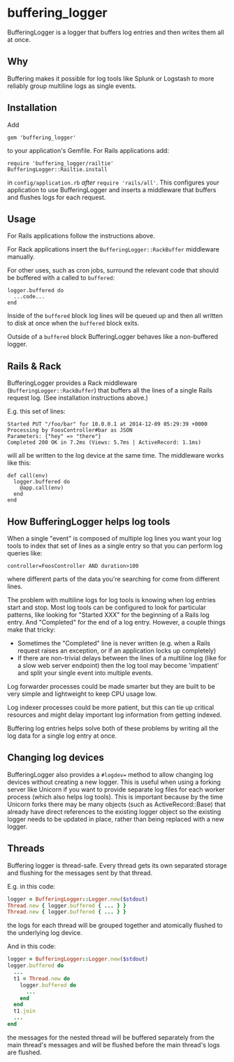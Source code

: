 buffering_logger
=====================

BufferingLogger is a logger that buffers log entries and then writes them
all at once.

## Why

Buffering makes it possible for log tools like Splunk or Logstash
to more reliably group multiline logs as single events.

## Installation

Add

    gem 'buffering_logger'

to your application's Gemfile. For Rails applications add:

    require 'buffering_logger/railtie'
    BufferingLogger::Railtie.install

in `config/application.rb` *after* `require 'rails/all'`. This configures your
application to use BufferingLogger and inserts a middleware that buffers and
flushes logs for each request.

## Usage

For Rails applications follow the instructions above.

For Rack applications insert the `BufferingLogger::RackBuffer` middleware
manually.

For other uses, such as cron jobs, surround the relevant code that should be
buffered with a called to `buffered`:

    logger.buffered do
      ...code...
    end

Inside of the `buffered` block log lines will be queued up and then all written
to disk at once when the `buffered` block exits.

Outside of a `buffered` block BufferingLogger behaves like a non-buffered
logger.

## Rails & Rack

BufferingLogger provides a Rack middleware (`BufferingLogger::RackBuffer`) that
buffers all the lines of a single Rails request log. (See installation
instructions above.)

E.g. this set of lines:

    Started PUT "/foo/bar" for 10.0.0.1 at 2014-12-09 05:29:39 +0000
    Processing by FoosController#bar as JSON
    Parameters: {"hey" => "there"}
    Completed 200 OK in 7.2ms (Views: 5.7ms | ActiveRecord: 1.1ms)

will all be written to the log device at the same time.  The middleware works
like this:

    def call(env)
      logger.buffered do
        @app.call(env)
      end
    end

## How BufferingLogger helps log tools

When a single "event" is composed of multiple log lines you want your log tools
to index that set of lines as a single entry so that you can perform log queries
like:

    controller=FoosController AND duration>100

where different parts of the data you're searching for come from different
lines.

The problem with multiline logs for log tools is knowing when log entries start
and stop. Most log tools can be configured to look for particular patterns, like
looking for "Started XXX" for the beginning of a Rails log entry.  And
"Completed" for the end of a log entry. However, a couple things make that
tricky:

- Sometimes the "Completed" line is never written (e.g. when a Rails request
raises an exception, or if an application locks up completely)
- If there are non-trivial delays between the lines of a multiline log (like for
a slow web server endpoint) then the log tool may become 'impatient' and split
your single event into multiple events.

Log forwarder processes could be made smarter but they are built to be very
simple and lightweight to keep CPU usage low.

Log indexer processes could be more patient, but this can tie up critical
resources and might delay important log information from getting indexed.

Buffering log entries helps solve both of these problems by writing all the log
data for a single log entry at once.

## Changing log devices

BufferingLogger also provides a `#logdev=` method to allow changing log devices
without creating a new logger. This is useful when using a forking server like
Unicorn if you want to provide separate log files for each worker process
(which also helps log tools).  This is important because by the time Unicorn
forks there may be many objects (such as ActiveRecord::Base) that already have
direct references to the existing logger object so the existing logger needs to
be updated in place, rather than being replaced with a new logger.

## Threads

Buffering logger is thread-safe. Every thread gets its own separated storage and
flushing for the messages sent by that thread.

E.g. in this code:

```ruby
logger = BufferingLogger::Logger.new($stdout)
Thread.new { logger.buffered { ... } }
Thread.new { logger.buffered { ... } }
```

the logs for each thread will be grouped together and atomically flushed to the
underlying log device.

And in this code:

```ruby
logger = BufferingLogger::Logger.new($stdout)
logger.buffered do
  ...
  t1 = Thread.new do
    logger.buffered do
      ...
    end
  end
  t1.join
  ...
end
```

the messages for the nested thread will be buffered separately from the main
thread's messages and will be flushed before the main thread's logs are flushed.
